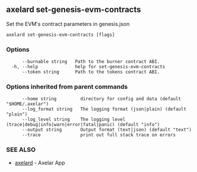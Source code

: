 ## axelard set-genesis-evm-contracts

Set the EVM's contract parameters in genesis.json

```
axelard set-genesis-evm-contracts [flags]
```

### Options

```
      --burnable string   Path to the burner contract ABI.
  -h, --help              help for set-genesis-evm-contracts
      --token string      Path to the tokens contract ABI.
```

### Options inherited from parent commands

```
      --home string         directory for config and data (default "$HOME/.axelar")
      --log_format string   The logging format (json|plain) (default "plain")
      --log_level string    The logging level (trace|debug|info|warn|error|fatal|panic) (default "info")
      --output string       Output format (text|json) (default "text")
      --trace               print out full stack trace on errors
```

### SEE ALSO

- [axelard](/cli-docs/v0_31_2/axelard) - Axelar App
